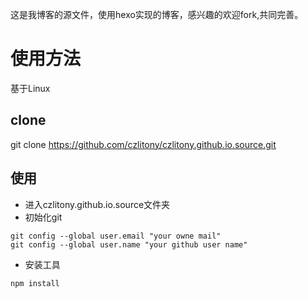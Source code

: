 这是我博客的源文件，使用hexo实现的博客，感兴趣的欢迎fork,共同完善。

# 使用方法

基于Linux

## clone
git clone https://github.com/czlitony/czlitony.github.io.source.git

## 使用
- 进入czlitony.github.io.source文件夹
- 初始化git 
~~~
git config --global user.email "your owne mail"
git config --global user.name "your github user name"
~~~
- 安装工具
~~~
npm install
~~~
